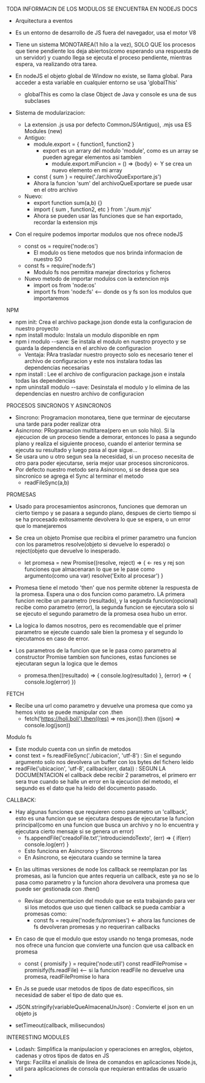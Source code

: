 TODA INFORMACIN DE LOS MODULOS SE ENCUENTRA EN NODEJS DOCS

- Arquitectura a eventos
- Es un entorno de desarrollo de JS fuera del navegador, usa el motor V8
- Tiene un sistema MONOTAREA(1 hilo a la vez), SOLO QUE los procesos que tiene pendiente los deja abiertos(como esperando una respuesta de un servidor) y cuando llega se ejecuta el proceso pendiente, mientras espera, va realizando otra tarea.
- En nodeJS el objeto global de Window no existe, se llama global. Para acceder a esta variable en cualquier entorno se usa 'globalThis'
  + globalThis es como la clase Object de Java y console es una de sus subclases

- Sistema de modularizacion:
  + La extension .js usa por defecto CommonJS(Antiguo), .mjs usa ES Modules (new)
  + Antiguo:
    - module.export = { function1, function2 }
      * export es un arrary del modulo 'module', como es un array se pueden agregar elementos asi tambien
        + module.export.miFuncion = () => {body}  <- Y se crea un nuevo elemento en mi array
    - const { sum } = require('./archivoQueExportare.js')
    - Ahora la funcion 'sum' del archivoQueExportare se puede usar en el otro archivo
  + Nuevo:
    - export function sum(a,b) {}
    - import { sum , function2, etc } from './sum.mjs'
    - Ahora se pueden usar las funciones que se han exportado, recordar la extension mjs

- Con el require podemos importar modulos que nos ofrece nodeJS
  + const os = require('node:os')
    - El modulo os tiene metodos que nos brinda informacion de nuestro SO
  + const fs = require('node:fs')
    - Modulo fs nos permitira manejar directorios y ficheros

  * Nuevo metodo de importar modulos con la extencion mjs
    + import os from 'node:os'
    + import fs from 'node:fs'  <-- donde os y fs son los modulos que importaremos


NPM
- npm init: Crea el archivo package.json donde esta la configuracion de nuestro proyecto
- npm install modulo: Instala un modulo disponible en npm
- npm i modulo --save: Se instala el modulo en nuestro proyecto y se guarda la dependencia en el archivo de configuracion
  + Ventaja: PAra trasladar nuestro proyecto solo es necesario tener el archivo de configuracion y este nos instalara todas las dependencias necesarias
- npm install : Lee el archivo de configuracion package.json e instala todas las dependencias
- npm uninstall modulo --save: Desinstala el modulo y lo elimina de las dependencias en nuestro archivo de configuracion

PROCESOS SINCRONOS Y ASINCRONOS
- Sincrono: Programacion monotarea, tiene que terminar de ejecutarse una tarde para poder realizar otra
- Asincrono: PRogramacion multitarea(pero en un solo hilo). Si la ejecucion de un proceso tiende a demorar, entonces lo pasa a segundo plano y realiza el siguiente proceso, cuando el anterior termina se ejecuta su resultado y luego pasa al que sigue...
- Se usara uno u otro segun sea la necesidad, si un proceso necesita de otro para poder ejecutarse, seria mejor usar procesos sincronicoros.
- Por defecto nuestro metodo sera Asincrono, si se desea que sea sincronico se agrega el Sync al terminar el metodo
  + readFileSync(a,b)

PROMESAS
- Usado para procesamientos asincronos, funciones que demoran un cierto tiempo y se pasara a segundo plano, despues de cierto tiempo si se ha procesado exitosamente devolvera lo que se espera, o un error que lo manejaremos
- Se crea un objeto Promise que recibira el primer parametro una funcion con los parametros resolve(objeto si devuelve lo esperado) o reject(objeto que devuelve lo inesperado.
  + let promesa = new Promise((resolve, reject) => {    <- res y rej son funciones que almacenaran lo que se le pase como argumento(como una var)
      resolve('Exito al procesar')
    }

- Promesa tiene el metodo 'then' que nos permite obtener la respuesta de la promesa. Espera una o dos funcion como parametro. LA primera funcion recibe un parametro (resultado), y la segunda funcion(opcional) recibe como parametro (error), la segunda funcion se ejecutara solo si se ejecuto el segundo parametro de la promesa osea hubo un error.
* La logica lo damos nosotros, pero es recomendable que el primer parametro se ejecute cuando sale bien la promesa y el segundo lo ejecutamos en caso de error.
* Los parametros de la funcion que se le pasa como parametro al constructor Promise tambien son funciones, estas funciones se ejecutaran segun la logica que le demos

  + promesa.then((resultado) => {
      console.log(resultado)
    }, (error) => {
      console.log(error)
    })

FETCH
- Recibe una url como parametro y devuelve una promesa que como ya hemos visto se puede manipular con .then
  + fetch('https://holi.boli').then((res) => res.json()).then ((json) => console.log(json))



Modulo fs
- Este modulo cuenta con un sinfin de metodos
- const text = fs.readFileSync('./ubicacion', 'utf-8') : Sin el segundo argumento solo nos devolvera un buffer con los bytes del fichero leido
- readFile('ubicacion', 'utf-8', callback(err, data)) : SEGUN LA DOCUMENTACION el callback debe recibir 2 parametros, el primero err sera true cuando se halle un error en la ejecucion del metodo, el segundo es el dato que ha leido del documento pasado.

CALLBACK:
- Hay algunas funciones que requieren como parametro un 'callback', esto es una funcion que se ejecutara despues de ejecutarse la funcion principal(como en una funcion que busca un archivo y no lo encuentra y ejecutara cierto mensaje si se genera un error)
  + fs.appendFile('creadoFile.txt','introduciendoTexto', (err) => { if(err) console.log(err) }
  + Esto funciona en Asincrono y Sincrono
  + En Asincrono, se ejecutara cuando se termine la tarea

* En las ultimas versiones de node los callback se reemplazan por las promesas, asi la funcion que antes requeria un callback, este ya no se lo pasa como parametro y la funcion ahora devolvera una promesa que puede ser gestionada con .then()
  + Revisar documentacion del modulo que se esta trabajando para ver si los metodos que uso que tienen callback se pueda cambiar a promesas como:
    - const fs = require('node:fs/promises') <- ahora las funciones de fs devolveran promesas y no requeriran callbacks

* En caso de que el modulo que estoy usando no tenga promesas, node nos ofrece una funcion que convierte una funcion que usa callback en promesa
  + const { promisify } = require('node:util')
    const readFilePromise = promisify(fs.readFile)   <-- si la funcion readFile no devuelve una promesa, readFilePromise lo hara


* En Js se puede usar metodos de tipos de dato especificos, sin necesidad de saber el tipo de dato que es.
* JSON.stringify(variableQueAlmacenaUnJson) : Convierte el json en un objeto js
* setTimeout(callback, milisecundos)



INTERESTING MODULES
- Lodash: Simplifica la manipulacion y operaciones en arreglos, objetos, cadenas y otros tipos de datos en JS
- Yargs: Facilita el analisis de linea de comandos en aplicaciones Node.js, util para aplicaciones de consola que requieran entradas de usuario
- 

